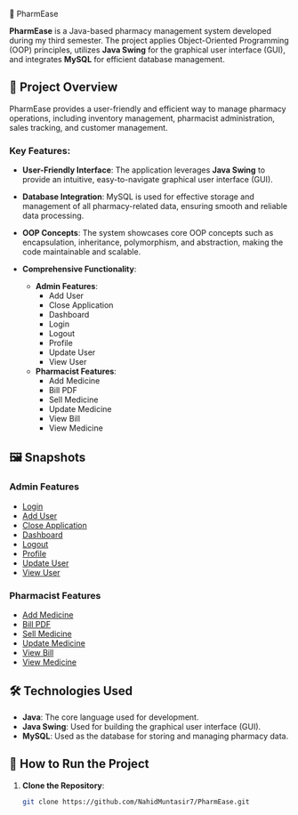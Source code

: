 💊 PharmEase

**PharmEase** is a Java-based pharmacy management system developed during my third semester. The project applies Object-Oriented Programming (OOP) principles, utilizes **Java Swing** for the graphical user interface (GUI), and integrates **MySQL** for efficient database management.

## 📜 Project Overview

PharmEase provides a user-friendly and efficient way to manage pharmacy operations, including inventory management, pharmacist administration, sales tracking, and customer management.

### Key Features:

- **User-Friendly Interface**: The application leverages **Java Swing** to provide an intuitive, easy-to-navigate graphical user interface (GUI).
  
- **Database Integration**: MySQL is used for effective storage and management of all pharmacy-related data, ensuring smooth and reliable data processing.
  
- **OOP Concepts**: The system showcases core OOP concepts such as encapsulation, inheritance, polymorphism, and abstraction, making the code maintainable and scalable.
  
- **Comprehensive Functionality**:
  - **Admin Features**:
    - Add User
    - Close Application
    - Dashboard
    - Login
    - Logout
    - Profile
    - Update User
    - View User
  - **Pharmacist Features**:
    - Add Medicine
    - Bill PDF
    - Sell Medicine
    - Update Medicine
    - View Bill
    - View Medicine

## 🖼️ Snapshots

### Admin Features
- [Login]([link_to_screenshot](https://github.com/NahidMuntasir7/PharmEase/blob/master/Screenshots/admin/Login.png))
- [Add User](link_to_screenshot)
- [Close Application](link_to_screenshot)
- [Dashboard](link_to_screenshot)
- [Logout](link_to_screenshot)
- [Profile](link_to_screenshot)
- [Update User](link_to_screenshot)
- [View User](link_to_screenshot)

### Pharmacist Features
- [Add Medicine](link_to_screenshot)
- [Bill PDF](link_to_screenshot)
- [Sell Medicine](link_to_screenshot)
- [Update Medicine](link_to_screenshot)
- [View Bill](link_to_screenshot)
- [View Medicine](link_to_screenshot)

## 🛠️ Technologies Used

- **Java**: The core language used for development.
- **Java Swing**: Used for building the graphical user interface (GUI).
- **MySQL**: Used as the database for storing and managing pharmacy data.
  
## 🚀 How to Run the Project

1. **Clone the Repository**:
   ```bash
   git clone https://github.com/NahidMuntasir7/PharmEase.git
